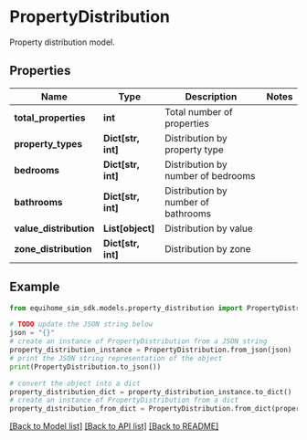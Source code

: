 # PropertyDistribution

Property distribution model.

## Properties

Name | Type | Description | Notes
------------ | ------------- | ------------- | -------------
**total_properties** | **int** | Total number of properties | 
**property_types** | **Dict[str, int]** | Distribution by property type | 
**bedrooms** | **Dict[str, int]** | Distribution by number of bedrooms | 
**bathrooms** | **Dict[str, int]** | Distribution by number of bathrooms | 
**value_distribution** | **List[object]** | Distribution by value | 
**zone_distribution** | **Dict[str, int]** | Distribution by zone | 

## Example

```python
from equihome_sim_sdk.models.property_distribution import PropertyDistribution

# TODO update the JSON string below
json = "{}"
# create an instance of PropertyDistribution from a JSON string
property_distribution_instance = PropertyDistribution.from_json(json)
# print the JSON string representation of the object
print(PropertyDistribution.to_json())

# convert the object into a dict
property_distribution_dict = property_distribution_instance.to_dict()
# create an instance of PropertyDistribution from a dict
property_distribution_from_dict = PropertyDistribution.from_dict(property_distribution_dict)
```
[[Back to Model list]](../README.md#documentation-for-models) [[Back to API list]](../README.md#documentation-for-api-endpoints) [[Back to README]](../README.md)



